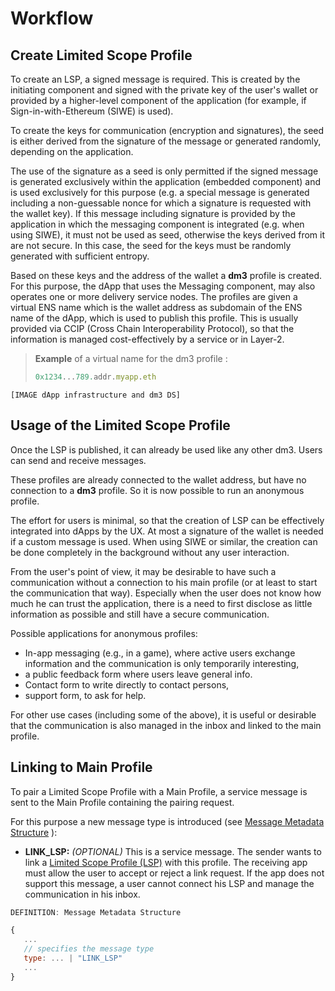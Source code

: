 # Workflow

## Create Limited Scope Profile

To create an LSP, a signed message is required. This is created by the initiating component and signed with the private key of the user's wallet or provided by a higher-level component of the application (for example, if Sign-in-with-Ethereum (SIWE) is used).

To create the keys for communication (encryption and signatures), the seed is either derived from the signature of the message or generated randomly, depending on the application.

The use of the signature as a seed is only permitted if the signed message is generated exclusively within the application (embedded component) and is used exclusively for this purpose (e.g. a special message is generated including a non-guessable nonce for which a signature is requested with the wallet key). If this message including signature is provided by the application in which the messaging component is integrated (e.g. when using SIWE), it must not be used as seed, otherwise the keys derived from it are not secure. In this case, the seed for the keys must be randomly generated with sufficient entropy.

Based on these keys and the address of the wallet a **dm3** profile is created. For this purpose, the dApp that uses the Messaging component, may also operates one or more delivery service nodes. The profiles are given a virtual ENS name which is the wallet address as subdomain of the ENS name of the dApp, which is used to publish this profile. This is usually provided via CCIP (Cross Chain Interoperability Protocol), so that the information is managed cost-effectively by a service or in Layer-2.

> **Example** of a virtual name for the dm3 profile :
>
> ```JavaScript
> 0x1234...789.addr.myapp.eth
> ```

```[IMAGE dApp infrastructure and dm3 DS]```

## Usage of the Limited Scope Profile

Once the LSP is published, it can already be used like any other dm3. Users can send and receive messages.

These profiles are already connected to the wallet address, but have no connection to a **dm3** profile. So it is now possible to run an anonymous profile.

The effort for users is minimal, so that the creation of LSP can be effectively integrated into dApps by the UX. At most a signature of the wallet is needed if a custom message is used. When using SIWE or similar, the creation can be done completely in the background without any user interaction.

From the user's point of view, it may be desirable to have such a communication without a connection to his main profile (or at least to start the communication that way). Especially when the user does not know how much he can trust the application, there is a need to first disclose as little information as possible and still have a secure communication.

Possible applications for anonymous profiles:

* In-app messaging (e.g., in a game), where active users exchange information and the communication is only temporarily interesting,
* a public feedback form where users leave general info.
* Contact form to write directly to contact persons,
* support form, to ask for help.

For other use cases (including some of the above), it is useful or desirable that the communication is also managed in the inbox and linked to the main profile.

## Linking to Main Profile

To pair a Limited Scope Profile with a Main Profile, a service message is sent to the Main Profile containing the pairing request.

For this purpose a new message type is introduced (see [Message Metadata Structure](../message-transport/mtp-transport.md#message-metadata-structure) ):

* **LINK_LSP:** _(OPTIONAL)_ This is a service message. The sender wants to link a [Limited Scope Profile (LSP)](../limited-scope-profiles/lsp.rst) with this profile. The receiving app must allow the user to accept or reject a link request. If the app does not support this message, a user cannot connect his LSP and manage the communication in his inbox.

```JavaScript
DEFINITION: Message Metadata Structure

{
   ...
   // specifies the message type
   type: ... | "LINK_LSP"
   ...
} 
```


